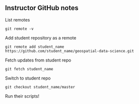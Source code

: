 ## Instructor GitHub notes

List remotes

`git remote -v`

Add student repository as a remote

`git remote add student_name https://github.com/student_name/geospatial-data-science.git`

Fetch updates from student repo

`git fetch student_name`

Switch to student repo

`git checkout student_name/master`

Run their scripts!